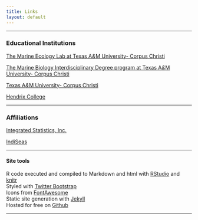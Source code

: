 ```yaml
---
title: Links
layout: default
---
```


-----------
### Educational Institutions
<a href="http://marineecologylab.tamucc.edu/" target="_blank">The Marine Ecology Lab at Texas A<i>&</i>M University- Corpus Christi</a>

<a href="http://marinebiology.tamucc.edu/" target="_blank">The Marine Biology Interdisciplinary Degree program at Texas A<i>&</i>M University- Corpus Christi</a>


<a href="http://www.tamucc.edu/" target="_blank">Texas A<i>&</i>M University- Corpus Christi</a>


<a href="http://www.hendrix.edu/" target="_blank">Hendrix College</a>    

----------
### Affiliations ###
<a href="http://www.integratedstatistics.com/" target="_blank">Integrated Statistics, Inc.</a>

<a href="http://www.indiseas.org/" target="_blank">IndiSeas</a>

---------
#### Site tools ####

R code executed and compiled to Markdown and html with <a href= "http://rstudio.com" target="_blank">RStudio</a> and <a href= "http://yihui.name/knitr" target="_blank">knitr</a>   
Styled with <a href= "http://getbootstrap.com/2.3.2/" target="_blank">Twitter Bootstrap</a>   
Icons from <a href= "http://fortawesome.github.io/Font-Awesome/" target="_blank">FontAwesome</a>    
Static site generation with <a href= "http://jekyllrb.com/" target="_blank">Jekyll</a>    
Hosted for free on <a href= "http://github.com/" target="_blank">Github</a>   

------------


